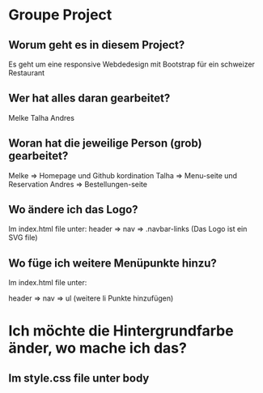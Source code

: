 # Groupe Project

## Worum geht es in diesem Project?

Es geht um eine responsive Webdedesign mit Bootstrap für ein schweizer Restaurant

## Wer hat alles daran gearbeitet?

Melke
Talha
Andres

## Woran hat die jeweilige Person (grob) gearbeitet?

Melke => Homepage und Github kordination
Talha => Menu-seite und Reservation
Andres => Bestellungen-seite

## Wo ändere ich das Logo?

Im index.html file unter:
header => nav => .navbar-links (Das Logo ist ein SVG file)

## Wo füge ich weitere Menüpunkte hinzu?

Im index.html file unter:

header => nav => ul (weitere li Punkte hinzufügen)

# Ich möchte die Hintergrundfarbe änder, wo mache ich das?

## Im style.css file unter body
